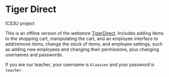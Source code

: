 # Tiger Direct
ICS3U project

This is an offline version of the webstore [TigerDirect](www.tigerdirect.ca). Includes adding items to the shopping cart, manipulating the cart, and an employee interface to add/remove items, change the stock of items, and employee settings, such as adding new employees and changing their permissions, plus changing usernames and passwords.

If you are our teacher, your username is `klaassen` and your password is `teacher`.

